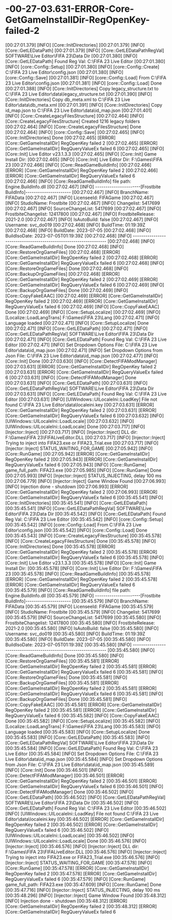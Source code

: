 # -00-27-03.631-ERROR-Core-GetGameInstallDir-RegOpenKey-failed-2
[00:27:01.379] [INFO] [Core::InitDirectories]
[00:27:01.379] [INFO] [Core::GetLEDataPath]
[00:27:01.379] [INFO] [Core::GetLEDataPathRegVal] SOFTWARE\Live Editor\FIFA 23\Data Dir
[00:27:01.380] [INFO] [Core::GetLEDataPath] Found Reg Val: C:\FIFA 23 Live Editor
[00:27:01.380] [INFO] [core::Config::Setup]
[00:27:01.380] [INFO] [core::Config::Create] C:\FIFA 23 Live Editor\config.json
[00:27:01.380] [INFO] [core::Config::Save]
[00:27:01.381] [INFO] [core::Config::Load] From C:\FIFA 23 Live Editor\config.json
[00:27:01.381] [INFO] [core::Config::Load] Done
[00:27:01.388] [INFO] [Core::InitDirectories] Copy legacy_structure.txt to C:\FIFA 23 Live Editor\data\legacy_structure.txt
[00:27:01.390] [INFO] [Core::InitDirectories] Copy db_meta.xml to C:\FIFA 23 Live Editor\data\db_meta.xml
[00:27:01.391] [INFO] [Core::InitDirectories] Copy id_map.json to C:\FIFA 23 Live Editor\data\id_map.json
[00:27:01.401] [INFO] [Core::CreateLegacyFilesStructure]
[00:27:02.464] [INFO] [Core::CreateLegacyFilesStructure] Created 1216 legacy folders
[00:27:02.464] [INFO] [Core::CreateLegacyFilesStructure] Done
[00:27:02.464] [INFO] [core::Config::Save]
[00:27:02.465] [INFO] [Core::InitDirectories] Done
[00:27:02.465] [ERROR] [Core::GetGameInstallDir] RegOpenKey failed 2
[00:27:02.465] [ERROR] [Core::GetGameInstallDir] RegQueryValueEx failed 6
[00:27:02.465] [INFO] [Core::Init] Live Editor v23.1.3.3
[00:27:02.465] [INFO] [Core::Init] Game Install Dir: 
[00:27:02.465] [INFO] [Core::Init] Live Editor Dir: F:\Games\FIFA 23
[00:27:02.466] [INFO] [Core::ReadGameBuildInfo]
[00:27:02.466] [ERROR] [Core::GetGameInstallDir] RegOpenKey failed 2
[00:27:02.466] [ERROR] [Core::GetGameInstallDir] RegQueryValueEx failed 6
[00:27:02.466] [INFO] [Core::ReadGameBuildInfo] file path: Engine.BuildInfo.dll
[00:27:02.467] [INFO] ----------------------[Frostbite BuildInfo]----------------------
[00:27:02.467] [INFO] BranchName:                         FIFAData
[00:27:02.467] [INFO] LicenseeId:                         FIFAGame
[00:27:02.467] [INFO] StudioName:                         Frostbite
[00:27:02.467] [INFO] Changelist:                         5417699
[00:27:02.467] [INFO] SourceChangeList:                   5417699
[00:27:02.467] [INFO] FrostbiteChangelist:                12417800
[00:27:02.467] [INFO] FrostbiteRelease:                   2021-2.0
[00:27:02.467] [INFO] IsAutoBuild:                        false
[00:27:02.467] [INFO] Username:                           svc_do019
[00:27:02.468] [INFO] BuildTime:                          01:19:39Z
[00:27:02.468] [INFO] BuildDate:                          2023-07-05
[00:27:02.468] [INFO] BuildIsoDate:                       2023-07-05T01:19:39Z
[00:27:02.468] [INFO] -----------------------------------------------------------------
[00:27:02.468] [INFO] [Core::ReadGameBuildInfo] Done
[00:27:02.468] [INFO] [Core::RestoreOrgGameFiles]
[00:27:02.468] [ERROR] [Core::GetGameInstallDir] RegOpenKey failed 2
[00:27:02.468] [ERROR] [Core::GetGameInstallDir] RegQueryValueEx failed 6
[00:27:02.468] [INFO] [Core::RestoreOrgGameFiles] Done
[00:27:02.468] [INFO] [Core::BackupOrgGameFiles]
[00:27:02.468] [ERROR] [Core::GetGameInstallDir] RegOpenKey failed 2
[00:27:02.469] [ERROR] [Core::GetGameInstallDir] RegQueryValueEx failed 6
[00:27:02.469] [INFO] [Core::BackupOrgGameFiles] Done
[00:27:02.469] [INFO] [Core::CopyFakeEAAC]
[00:27:02.469] [ERROR] [Core::GetGameInstallDir] RegOpenKey failed 2
[00:27:02.469] [ERROR] [Core::GetGameInstallDir] RegQueryValueEx failed 6
[00:27:02.469] [INFO] [Core::CopyFakeEAAC] Done
[00:27:02.469] [INFO] [Core::SetupLocalize]
[00:27:02.469] [INFO] [Localize::LoadLangTrans] F:\Games\FIFA 23\Lang
[00:27:02.471] [INFO] Language loaded
[00:27:02.471] [INFO] [Core::SetupLocalize] Done
[00:27:02.471] [INFO] [Core::GetLEDataPath]
[00:27:02.471] [INFO] [Core::GetLEDataPathRegVal] SOFTWARE\Live Editor\FIFA 23\Data Dir
[00:27:02.471] [INFO] [Core::GetLEDataPath] Found Reg Val: C:\FIFA 23 Live Editor
[00:27:02.471] [INFO] Set Dropdown Options File: C:\FIFA 23 Live Editor\data\id_map.json
[00:27:02.471] [INFO] Set Dropdown Options from Json File: C:\FIFA 23 Live Editor\data\id_map.json
[00:27:02.477] [INFO] [Core::Init] Done
[00:27:03.630] [INFO] [Core::DetectFIFAModManager]
[00:27:03.631] [ERROR] [Core::GetGameInstallDir] RegOpenKey failed 2
[00:27:03.631] [ERROR] [Core::GetGameInstallDir] RegQueryValueEx failed 6
[00:27:03.631] [INFO] [Core::DetectFIFAModManager] Done
[00:27:03.631] [INFO] [Core::GetLEDataPath]
[00:27:03.631] [INFO] [Core::GetLEDataPathRegVal] SOFTWARE\Live Editor\FIFA 23\Data Dir
[00:27:03.631] [INFO] [Core::GetLEDataPath] Found Reg Val: C:\FIFA 23 Live Editor
[00:27:03.631] [INFO] [UIWindows::UILocaleIni::LoadKey] File not found C:\FIFA 23 Live Editor\data\localeini.key
[00:27:03.631] [ERROR] [Core::GetGameInstallDir] RegOpenKey failed 2
[00:27:03.631] [ERROR] [Core::GetGameInstallDir] RegQueryValueEx failed 6
[00:27:03.632] [INFO] [UIWindows::UILocaleIni::LoadLocale]
[00:27:03.632] [INFO] [UIWindows::UILocaleIni::LoadLocale] Done
[00:27:03.717] [INFO] [Injector::Inject]
[00:27:03.717] [INFO] [Injector::Inject] DLL dir: F:\Games\FIFA 23\FIFALiveEditor.DLL
[00:27:03.717] [INFO] [Injector::Inject] Trying to inject into FIFA23.exe or FIFA23_Trial.exe
[00:27:03.717] [INFO] [Injector::Inject] STATUS_WAITING_FOR_GAME
[00:27:05.942] [INFO] [Core::RunGame]
[00:27:05.942] [ERROR] [Core::GetGameInstallDir] RegOpenKey failed 2
[00:27:05.943] [ERROR] [Core::GetGameInstallDir] RegQueryValueEx failed 6
[00:27:05.943] [INFO] [Core::RunGame] game_full_path: FIFA23.exe
[00:27:05.985] [INFO] [Core::RunGame] Done
[00:27:05.993] [INFO] [Injector::Inject] STATUS_INJECTING, delay 100 ms
[00:27:06.779] [INFO] [Injector::Inject] Game Window Found
[00:27:06.993] [INFO] Injection done - shutdown
[00:27:06.993] [ERROR] [Core::GetGameInstallDir] RegOpenKey failed 2
[00:27:06.993] [ERROR] [Core::GetGameInstallDir] RegQueryValueEx failed 6
[00:35:45.541] [INFO] [Core::InitDirectories]
[00:35:45.541] [INFO] [Core::GetLEDataPath]
[00:35:45.541] [INFO] [Core::GetLEDataPathRegVal] SOFTWARE\Live Editor\FIFA 23\Data Dir
[00:35:45.542] [INFO] [Core::GetLEDataPath] Found Reg Val: C:\FIFA 23 Live Editor
[00:35:45.542] [INFO] [core::Config::Setup]
[00:35:45.542] [INFO] [core::Config::Load] From C:\FIFA 23 Live Editor\config.json
[00:35:45.542] [INFO] [core::Config::Load] Done
[00:35:45.543] [INFO] [Core::CreateLegacyFilesStructure]
[00:35:45.578] [INFO] [Core::CreateLegacyFilesStructure] Done
[00:35:45.578] [INFO] [Core::InitDirectories] Done
[00:35:45.578] [ERROR] [Core::GetGameInstallDir] RegOpenKey failed 2
[00:35:45.578] [ERROR] [Core::GetGameInstallDir] RegQueryValueEx failed 6
[00:35:45.578] [INFO] [Core::Init] Live Editor v23.1.3.3
[00:35:45.578] [INFO] [Core::Init] Game Install Dir: 
[00:35:45.578] [INFO] [Core::Init] Live Editor Dir: F:\Games\FIFA 23
[00:35:45.578] [INFO] [Core::ReadGameBuildInfo]
[00:35:45.578] [ERROR] [Core::GetGameInstallDir] RegOpenKey failed 2
[00:35:45.578] [ERROR] [Core::GetGameInstallDir] RegQueryValueEx failed 6
[00:35:45.579] [INFO] [Core::ReadGameBuildInfo] file path: Engine.BuildInfo.dll
[00:35:45.579] [INFO] ----------------------[Frostbite BuildInfo]----------------------
[00:35:45.579] [INFO] BranchName:                         FIFAData
[00:35:45.579] [INFO] LicenseeId:                         FIFAGame
[00:35:45.579] [INFO] StudioName:                         Frostbite
[00:35:45.579] [INFO] Changelist:                         5417699
[00:35:45.579] [INFO] SourceChangeList:                   5417699
[00:35:45.580] [INFO] FrostbiteChangelist:                12417800
[00:35:45.580] [INFO] FrostbiteRelease:                   2021-2.0
[00:35:45.580] [INFO] IsAutoBuild:                        false
[00:35:45.580] [INFO] Username:                           svc_do019
[00:35:45.580] [INFO] BuildTime:                          01:19:39Z
[00:35:45.580] [INFO] BuildDate:                          2023-07-05
[00:35:45.580] [INFO] BuildIsoDate:                       2023-07-05T01:19:39Z
[00:35:45.580] [INFO] -----------------------------------------------------------------
[00:35:45.580] [INFO] [Core::ReadGameBuildInfo] Done
[00:35:45.580] [INFO] [Core::RestoreOrgGameFiles]
[00:35:45.581] [ERROR] [Core::GetGameInstallDir] RegOpenKey failed 2
[00:35:45.581] [ERROR] [Core::GetGameInstallDir] RegQueryValueEx failed 6
[00:35:45.581] [INFO] [Core::RestoreOrgGameFiles] Done
[00:35:45.581] [INFO] [Core::BackupOrgGameFiles]
[00:35:45.581] [ERROR] [Core::GetGameInstallDir] RegOpenKey failed 2
[00:35:45.581] [ERROR] [Core::GetGameInstallDir] RegQueryValueEx failed 6
[00:35:45.581] [INFO] [Core::BackupOrgGameFiles] Done
[00:35:45.581] [INFO] [Core::CopyFakeEAAC]
[00:35:45.581] [ERROR] [Core::GetGameInstallDir] RegOpenKey failed 2
[00:35:45.581] [ERROR] [Core::GetGameInstallDir] RegQueryValueEx failed 6
[00:35:45.582] [INFO] [Core::CopyFakeEAAC] Done
[00:35:45.582] [INFO] [Core::SetupLocalize]
[00:35:45.582] [INFO] [Localize::LoadLangTrans] F:\Games\FIFA 23\Lang
[00:35:45.583] [INFO] Language loaded
[00:35:45.583] [INFO] [Core::SetupLocalize] Done
[00:35:45.583] [INFO] [Core::GetLEDataPath]
[00:35:45.583] [INFO] [Core::GetLEDataPathRegVal] SOFTWARE\Live Editor\FIFA 23\Data Dir
[00:35:45.584] [INFO] [Core::GetLEDataPath] Found Reg Val: C:\FIFA 23 Live Editor
[00:35:45.584] [INFO] Set Dropdown Options File: C:\FIFA 23 Live Editor\data\id_map.json
[00:35:45.584] [INFO] Set Dropdown Options from Json File: C:\FIFA 23 Live Editor\data\id_map.json
[00:35:45.589] [INFO] [Core::Init] Done
[00:35:46.501] [INFO] [Core::DetectFIFAModManager]
[00:35:46.501] [ERROR] [Core::GetGameInstallDir] RegOpenKey failed 2
[00:35:46.501] [ERROR] [Core::GetGameInstallDir] RegQueryValueEx failed 6
[00:35:46.501] [INFO] [Core::DetectFIFAModManager] Done
[00:35:46.502] [INFO] [Core::GetLEDataPath]
[00:35:46.502] [INFO] [Core::GetLEDataPathRegVal] SOFTWARE\Live Editor\FIFA 23\Data Dir
[00:35:46.502] [INFO] [Core::GetLEDataPath] Found Reg Val: C:\FIFA 23 Live Editor
[00:35:46.502] [INFO] [UIWindows::UILocaleIni::LoadKey] File not found C:\FIFA 23 Live Editor\data\localeini.key
[00:35:46.502] [ERROR] [Core::GetGameInstallDir] RegOpenKey failed 2
[00:35:46.502] [ERROR] [Core::GetGameInstallDir] RegQueryValueEx failed 6
[00:35:46.502] [INFO] [UIWindows::UILocaleIni::LoadLocale]
[00:35:46.502] [INFO] [UIWindows::UILocaleIni::LoadLocale] Done
[00:35:46.576] [INFO] [Injector::Inject]
[00:35:46.576] [INFO] [Injector::Inject] DLL dir: F:\Games\FIFA 23\FIFALiveEditor.DLL
[00:35:46.576] [INFO] [Injector::Inject] Trying to inject into FIFA23.exe or FIFA23_Trial.exe
[00:35:46.576] [INFO] [Injector::Inject] STATUS_WAITING_FOR_GAME
[00:35:47.578] [INFO] [Core::RunGame]
[00:35:47.578] [ERROR] [Core::GetGameInstallDir] RegOpenKey failed 2
[00:35:47.578] [ERROR] [Core::GetGameInstallDir] RegQueryValueEx failed 6
[00:35:47.579] [INFO] [Core::RunGame] game_full_path: FIFA23.exe
[00:35:47.609] [INFO] [Core::RunGame] Done
[00:35:47.716] [INFO] [Injector::Inject] STATUS_INJECTING, delay 100 ms
[00:35:48.296] [INFO] [Injector::Inject] Game Window Found
[00:35:48.312] [INFO] Injection done - shutdown
[00:35:48.312] [ERROR] [Core::GetGameInstallDir] RegOpenKey failed 2
[00:35:48.312] [ERROR] [Core::GetGameInstallDir] RegQueryValueEx failed 6
